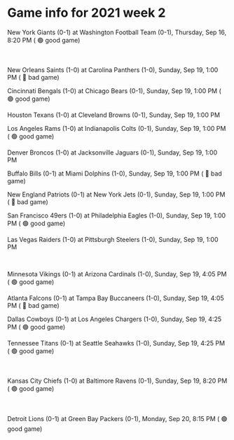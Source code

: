 # Game info for 2021 week 2

New York Giants (0-1) at Washington Football Team (0-1), Thursday, Sep 16, 8:20 PM (	:green_circle: good game)


<br/>

New Orleans Saints (1-0) at Carolina Panthers (1-0), Sunday, Sep 19, 1:00 PM (	:red_circle: bad game)

Cincinnati Bengals (1-0) at Chicago Bears (0-1), Sunday, Sep 19, 1:00 PM (	:green_circle: good game)

Houston Texans (1-0) at Cleveland Browns (0-1), Sunday, Sep 19, 1:00 PM

Los Angeles Rams (1-0) at Indianapolis Colts (0-1), Sunday, Sep 19, 1:00 PM (	:green_circle: good game)

Denver Broncos (1-0) at Jacksonville Jaguars (0-1), Sunday, Sep 19, 1:00 PM

Buffalo Bills (0-1) at Miami Dolphins (1-0), Sunday, Sep 19, 1:00 PM (	:red_circle: bad game)

New England Patriots (0-1) at New York Jets (0-1), Sunday, Sep 19, 1:00 PM (	:red_circle: bad game)

San Francisco 49ers (1-0) at Philadelphia Eagles (1-0), Sunday, Sep 19, 1:00 PM (	:green_circle: good game)

Las Vegas Raiders (1-0) at Pittsburgh Steelers (1-0), Sunday, Sep 19, 1:00 PM


<br/>

Minnesota Vikings (0-1) at Arizona Cardinals (1-0), Sunday, Sep 19, 4:05 PM (	:green_circle: good game)

Atlanta Falcons (0-1) at Tampa Bay Buccaneers (1-0), Sunday, Sep 19, 4:05 PM (	:red_circle: bad game)

Dallas Cowboys (0-1) at Los Angeles Chargers (1-0), Sunday, Sep 19, 4:25 PM (	:green_circle: good game)

Tennessee Titans (0-1) at Seattle Seahawks (1-0), Sunday, Sep 19, 4:25 PM (	:green_circle: good game)


<br/>

Kansas City Chiefs (1-0) at Baltimore Ravens (0-1), Sunday, Sep 19, 8:20 PM (	:green_circle: good game)


<br/>

Detroit Lions (0-1) at Green Bay Packers (0-1), Monday, Sep 20, 8:15 PM (	:green_circle: good game)

